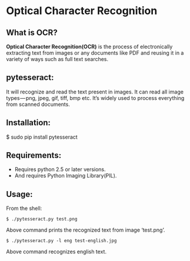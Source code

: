 # Optical Character Recognition

## What is OCR?

**Optical Character Recognition(OCR)** is the process of electronically extracting text from images or any documents like PDF and reusing it in a variety of ways such as full text searches.


## pytesseract:

It will recognize and read the text present in images. It can read all image types — png, jpeg, gif, tiff, bmp etc. It’s widely used to process everything from scanned documents.

## Installation:

$ sudo pip install pytesseract

## Requirements:

* Requires python 2.5 or later versions.
* And requires Python Imaging Library(PIL).

## Usage:

From the shell:

```$ ./pytesseract.py test.png```

Above command prints the recognized text from image ‘test.png’.

```$ ./pytesseract.py -l eng test-english.jpg```

Above command recognizes english text.
